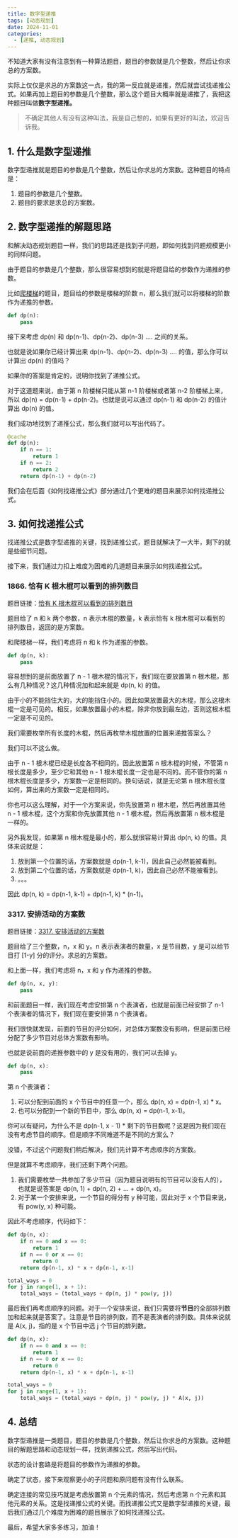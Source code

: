 ```yaml
---
title: 数字型递推
tags: [动态规划]
date: 2024-11-01
categories:
  - [递推, 动态规划]
---
```


不知道大家有没有注意到有一种算法题目，题目的参数就是几个整数，然后让你求总的方案数。

实际上仅仅是求总的方案数这一点，我的第一反应就是递推，然后就尝试找递推公式。如果再加上题目的参数是几个整数，那么这个题目大概率就是递推了，我把这种题目叫做**数字型递推。**

<!-- more -->

> 不确定其他人有没有这种叫法，我是自己想的，如果有更好的叫法，欢迎告诉我。

## 1. 什么是数字型递推

数字型递推就是题目的参数是几个整数，然后让你求总的方案数。这种题目的特点是：

1. 题目的参数是几个整数。
2. 题目的要求是求总的方案数。

## 2. 数字型递推的解题思路

和解决动态规划题目一样，我们的思路还是找到子问题，即如何找到问题规模更小的同样问题。

由于题目的参数是几个整数，那么很容易想到的就是将题目给的参数作为递推的参数。

比如[爬楼梯](https://leetcode-cn.com/problems/climbing-stairs/)的题目，题目给的参数是楼梯的阶数 n，那么我们就可以将楼梯的阶数作为递推的参数。

```py
def dp(n):
    pass
```

接下来考虑 dp(n) 和 dp(n-1)、dp(n-2)、dp(n-3) .... 之间的关系。

也就是说如果你已经计算出来 dp(n-1)、dp(n-2)、dp(n-3) .... 的值，那么你可以计算出 dp(n) 的值吗？

如果你的答案是肯定的，说明你找到了递推公式。

对于这道题来说，由于第 n 阶楼梯只能从第 n-1 阶楼梯或者第 n-2 阶楼梯上来，所以 dp(n) = dp(n-1) + dp(n-2)。也就是说可以通过 dp(n-1) 和 dp(n-2) 的值计算出 dp(n) 的值。

我们成功地找到了递推公式，那么我们就可以写出代码了。

```py
@cache
def dp(n):
    if n == 1:
        return 1
    if n == 2:
        return 2
    return dp(n-1) + dp(n-2)
```

我们会在后面《如何找递推公式》部分通过几个更难的题目来展示如何找递推公式。

## 3. 如何找递推公式

找递推公式是数字型递推的关键，找到递推公式，题目就解决了一大半，剩下的就是些细节问题。

接下来，我们通过力扣上难度为困难的几道题目来展示如何找递推公式。

### 1866. 恰有 K 根木棍可以看到的排列数目

题目链接：[恰有 K 根木棍可以看到的排列数目](https://leetcode-cn.com/problems/number-of-ways-to-rearrange-sticks-with-k-sticks-visible/)

题目给了 n 和 k 两个参数，n 表示木棍的数量，k 表示恰有 k 根木棍可以看到的排列数目，返回的是方案数。

和爬楼梯一样，我们考虑将 n 和 k 作为递推的参数。

```py
def dp(n, k):
    pass
```

容易想到的是前面放置了 n - 1 根木棍的情况下，我们现在要放置第 n 根木棍，那么有几种情况？这几种情况加和起来就是 dp(n, k) 的值。

由于小的不能挡住大的，大的能挡住小的。因此如果放置最大的木棍，那么这根木棍一定是可见的。相反，如果放置最小的木棍，除非你放到最左边，否则这根木棍一定是不可见的。

我们需要枚举所有长度的木棍，然后再枚举木棍放置的位置来递推答案么？

我们可以不这么做。

由于 n - 1 根木棍已经是长度各不相同的。因此放置第 n 根木棍的时候，不管第 n 根长度是多少，至少它和其他 n - 1 根木棍长度一定也是不同的。而不管你的第 n 根木棍长度是多少，方案数一定是相同的。换句话说，就是无论第 n 根木棍长度如何，算出来的方案数一定是相同的。

你也可以这么理解，对于一个方案来说，你先放置第 n 根木棍，然后再放置其他 n - 1 根木棍，这个方案和你先放置其他 n - 1 根木棍，然后再放置第 n 根木棍是一样的。

另外我发现，如果第 n 根木棍是最小的，那么就很容易计算出 dp(n, k) 的值。具体来说就是：

1. 放到第一个位置的话，方案数就是 dp(n-1, k-1)，因此自己必然能被看到。
2. 放到第二个位置的话，方案数就是 dp(n-1, k)，因此自己必然不能被看到。
3. 。。。

因此 dp(n, k) = dp(n-1, k-1) + dp(n-1, k) * (n-1)。

### 3317. 安排活动的方案数

题目链接：[3317. 安排活动的方案数](https://leetcode.cn/problems/find-the-number-of-possible-ways-for-an-event/description/)

题目给了三个整数，n，x 和 y。n 表示表演者的数量，x 是节目数，y 是可以给节目打 [1-y] 分的评分。求总的方案数。

和上面一样，我们考虑将 n，x 和 y 作为递推的参数。

```py
def dp(n, x, y):
    pass
```

和前面题目一样，我们现在考虑安排第 n 个表演者，也就是前面已经安排了 n-1 个表演者的情况下，我们现在要安排第 n 个表演者。

我们很快就发现，前面的节目的评分如何，对总体方案数没有影响，但是前面已经分配了多少节目对总体方案数有影响。

也就是说前面的递推参数中的 y 是没有用的，我们可以去掉 y。

```py
def dp(n, x):
    pass
```

第 n 个表演者：

1. 可以分配到前面的 x 个节目中的任意一个，那么 dp(n, x) = dp(n-1, x) * x。
2. 也可以分配到一个新的节目中，那么 dp(n, x) = dp(n-1, x-1)。

你可以有疑问，为什么不是 dp(n-1, x - 1) * 剩下的节目数呢？这是因为我们现在没有考虑节目的顺序。但是顺序不同难道不是不同的方案么？

没错，不过这个问题我们稍后解决，我们先计算不考虑顺序的方案数。

但是就算不考虑顺序，我们还剩下两个问题。

1. 我们需要枚举一共参加了多少节目（因为题目说明有的节目可以没有人的），也就是说答案是 dp(n, 1) + dp(n, 2) + ... + dp(n, x)。
2. 对于某一个安排来说，一个节目的得分有 y 种可能，因此对于 x 个节目来说，有 pow(y, x) 种可能。

因此不考虑顺序，代码如下：

```py
def dp(n, x):
    if n == 0 and x == 0:
        return 1
    if n == 0 or x == 0:
        return 0
    return dp(n-1, x) * x + dp(n-1, x-1)

total_ways = 0
for j in range(1, x + 1):
    total_ways = (total_ways + dp(n, j) * pow(y, j))
```

最后我们再考虑顺序的问题。对于一个安排来说，我们只需要将**节目**的全部排列数加和起来就是答案了。注意是节目的排列数，而不是表演者的排列数。具体来说就是 A(x, j)，指的是 x 个节目中选 j 个节目的排列数。

```py
def dp(n, x):
    if n == 0 and x == 0:
        return 1
    if n == 0 or x == 0:
        return 0
    return dp(n-1, x) * x + dp(n-1, x-1)

total_ways = 0
for j in range(1, x + 1):
    total_ways = (total_ways + dp(n, j) * pow(y, j) * A(x, j))
```

## 4. 总结

数字型递推是一类题目，题目的参数是几个整数，然后让你求总的方案数。这种题目的解题思路和动态规划一样，找到递推公式，然后写出代码。

状态的设计套路是将题目的参数作为递推的参数。

确定了状态，接下来观察更小的子问题和原问题有没有什么联系。

确定连接的常见技巧就是考虑放置第 n 个元素的情况，然后考虑第 n 个元素和其他元素的关系。这是找递推公式的关键。而找递推公式又是数字型递推的关键，最后我们通过几个难度为困难的题目展示了如何找递推公式。

最后，希望大家多多练习，加油！